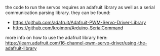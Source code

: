 

the code to run the servos requires an adafruit library as well as a serial communication parsing library. they can be found:

- https://github.com/adafruit/Adafruit-PWM-Servo-Driver-Library
- https://github.com/kroimon/Arduino-SerialCommand

more info on how to use the adafruit library here: 
https://learn.adafruit.com/16-channel-pwm-servo-driver/using-the-adafruit-library